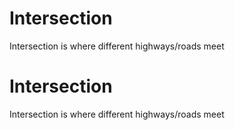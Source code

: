 # Intersection
Intersection is where different highways/roads meet

# Intersection
Intersection is where different highways/roads meet
